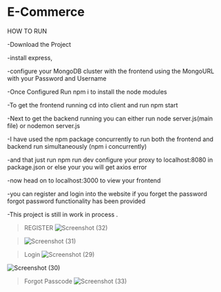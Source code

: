 # E-Commerce
HOW TO RUN 

-Download the Project

-install express,

-configure your MongoDB cluster with the frontend using the MongoURL with your Password and Username

-Once Configured Run npm i to install the node modules 

-To get the frontend running cd into client and run npm start 

-Next to get the backend running you can either run node server.js(main file) or nodemon server.js

-I have used the npm package concurrently to run both the frontend and backend run simultaneously (npm i concurrently)

-and that just run npm run dev configure your proxy to localhost:8080 in package.json or else your you will get axios error

-now head on to localhost:3000 to view your frontend

-you can register and login into the website if you forget the password forgot password functionality has been provided

-This project is still in work in process .


>REGISTER
>![Screenshot (32)](https://github.com/shithinshetty/E-Commerce/assets/92690951/fd4a1631-9606-4ce8-879e-f5ac01fe7315)

>![Screenshot (31)](https://github.com/shithinshetty/E-Commerce/assets/92690951/51318509-a00e-42ba-9113-c29de1481676)

>Login
![Screenshot (29)](https://github.com/shithinshetty/E-Commerce/assets/92690951/06bb2fd4-509e-4bb8-aca4-8d6778b007f6)

![Screenshot (30)](https://github.com/shithinshetty/E-Commerce/assets/92690951/506f0070-30da-4341-b830-aa650bc0f4cd)

>Forgot Passcode
> ![Screenshot (33)](https://github.com/shithinshetty/E-Commerce/assets/92690951/dd29d2a9-3311-4fe9-b5b1-46c13723bc8e)


